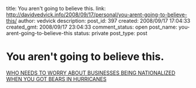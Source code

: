 title: You aren't going to believe this.
link: http://davidvedvick.info/2008/09/17/personal/you-arent-going-to-believe-this/
author: vedvick
description: 
post_id: 397
created: 2008/09/17 17:04:33
created_gmt: 2008/09/17 23:04:33
comment_status: open
post_name: you-arent-going-to-believe-this
status: private
post_type: post

# You aren't going to believe this.

[WHO NEEDS TO WORRY ABOUT BUSINESSES BEING NATIONALIZED WHEN YOU GOT BEARS IN HURRICANES](http://www.hurricanebear.com/)
